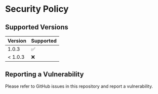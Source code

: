 # Security Policy

## Supported Versions

| Version | Supported          |
| ------- | ------------------ |
| 1.0.3   | :white_check_mark: |
| < 1.0.3   | :x:                |

## Reporting a Vulnerability

Please refer to GitHub issues in this repository and report a vulnerability.
